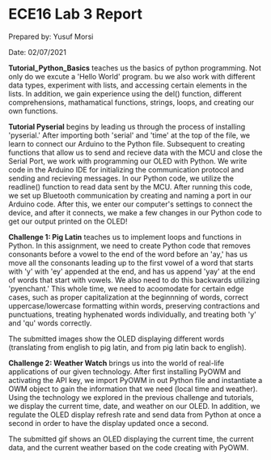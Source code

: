# ECE16 Lab 3 Report
Prepared by: Yusuf Morsi

Date: 02/07/2021

**Tutorial_Python_Basics** teaches us the basics of python programming. Not only do we excute a 'Hello World' program. bu we also work with different data types, experiment with lists, and accessing certain elements in the lists. In addition, we gain experience using the del() function, different comprehensions, mathamatical functions, strings, loops, and creating our own functions.

**Tutorial Pyserial** begins by leading us through the process of installing 'pyserial.' After importing both 'serial' and 'time' at the top of the file, we learn to connect our Arduino to the Python file. Subsequent to creating functions that allow us to send and recieve data with the MCU and close the Serial Port, we work with programming our OLED with Python. We write code in the Arduino IDE for initializing the communication protocol and sending and recieving messages. In our Python code, we utilize the readline() function to read data sent by the MCU. After running this code, we set up Bluetooth communication by creating and naming a port in our Arduino code. After this, we enter our computer's settings to connect the device, and after it connects, we make a few changes in our Python code to get our output printed on the OLED!

**Challenge 1: Pig Latin** teaches us to implement loops and functions in Python. In this assignment, we need to create Python code that removes consonants before a vowel to the end of the word before an 'ay,' has us move all the consonants leading up to the first vowel of a word that starts with 'y' with 'ey' appended at the end, and has us append 'yay' at the end of words that start with vowels. We also need to do this backwards utilizing 'pyenchant.' This whole time, we need to acoomodate for certain edge cases, such as proper capitalization at the beginnning of words, correct uppercase/lowercase formatting within words, preserving contractions and punctuations, treating hyphenated words individually, and treating both 'y' and 'qu' words correctly.

The submitted images show the OLED displaying different words (translating from english to pig latin, and from pig latin back to english).

**Challenge 2: Weather Watch** brings us into the world of real-life applications of our given technology. After first installing PyOWM and activating the API key, we import PyOWM in out Python file and instantiate a OWM object to gain the information that we need (local time and weather). Using the technology we explored in the previous challenge and tutorials, we display the current time, date, and weather on our OLED. In addition, we regulate the OLED display refresh rate and send data from Python at once a second in order to have the display updated once a second.

The submitted gif shows an OLED displaying the current time, the current data, and the current weather based on the code creating with PyOWM.



